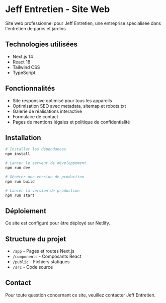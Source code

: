 # Jeff Entretien - Site Web

Site web professionnel pour Jeff Entretien, une entreprise spécialisée dans l'entretien de parcs et jardins.

## Technologies utilisées

- Next.js 14
- React 18
- Tailwind CSS
- TypeScript

## Fonctionnalités

- Site responsive optimisé pour tous les appareils
- Optimisation SEO avec metadata, sitemap et robots.txt
- Galerie de réalisations interactive
- Formulaire de contact
- Pages de mentions légales et politique de confidentialité

## Installation

```bash
# Installer les dépendances
npm install

# Lancer le serveur de développement
npm run dev

# Générer une version de production
npm run build

# Lancer la version de production
npm run start
```

## Déploiement

Ce site est configuré pour être déployé sur Netlify.

## Structure du projet

- `/app` - Pages et routes Next.js
- `/components` - Composants React
- `/public` - Fichiers statiques
- `/src` - Code source

## Contact

Pour toute question concernant ce site, veuillez contacter Jeff Entretien.